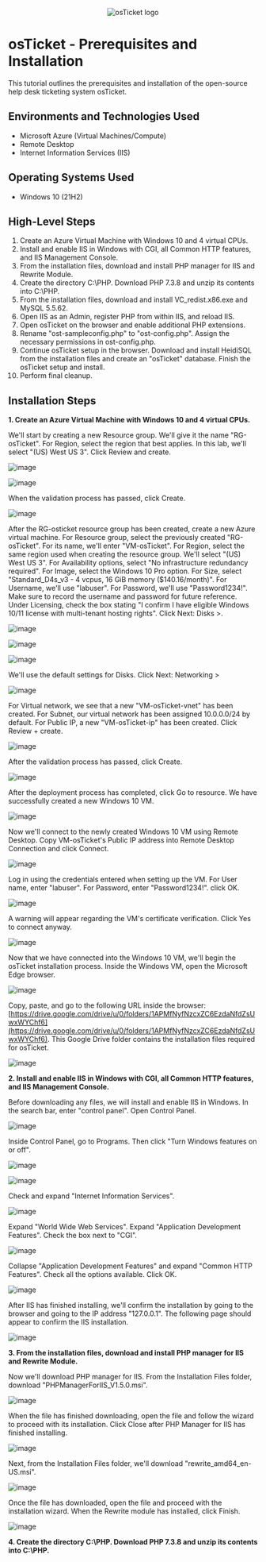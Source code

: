 <p align="center">
<img src="https://i.imgur.com/Clzj7Xs.png" alt="osTicket logo"/>
</p>

<h1>osTicket - Prerequisites and Installation</h1>
This tutorial outlines the prerequisites and installation of the open-source help desk ticketing system osTicket.<br />

<h2>Environments and Technologies Used</h2>

- Microsoft Azure (Virtual Machines/Compute)
- Remote Desktop
- Internet Information Services (IIS)

<h2>Operating Systems Used </h2>

- Windows 10</b> (21H2)

<h2>High-Level Steps</h2>

1. Create an Azure Virtual Machine with Windows 10 and 4 virtual CPUs.
2. Install and enable IIS in Windows with CGI, all Common HTTP features, and IIS Management Console.
3. From the installation files, download and install PHP manager for IIS and Rewrite Module.
4. Create the directory C:\PHP. Download PHP 7.3.8 and unzip its contents into C:\PHP.
5. From the installation files, download and install VC_redist.x86.exe and MySQL 5.5.62.
6. Open IIS as an Admin, register PHP from within IIS, and reload IIS.
7. Open osTicket on the browser and enable additional PHP extensions.
8. Rename "ost-sampleconfig.php" to "ost-config.php". Assign the necessary permissions in ost-config.php.
9. Continue osTicket setup in the browser. Download and install HeidiSQL from the installation files and create an "osTicket" database. Finish the osTicket setup and install.
10. Perform final cleanup.
   
<h2>Installation Steps</h2>

**1. Create an Azure Virtual Machine with Windows 10 and 4 virtual CPUs.**
<p>
We'll start by creating a new Resource group. We'll give it the name "RG-osTicket". For Region, select the region that best applies. In this lab, we'll select "(US) West US 3". Click Review and create. 
</p>

![image](https://github.com/marbienjimeno/osticket-prereqs/assets/29347863/27a982cb-a64e-4cb3-a7fc-54e64d3f23e1)

![image](https://github.com/marbienjimeno/osticket-prereqs/assets/29347863/cb803f19-eb6f-45bf-9b0f-b66231d45e66)

<p>
   When the validation process has passed, click Create. 
</p>

![image](https://github.com/marbienjimeno/osticket-prereqs/assets/29347863/74540534-613e-4c5f-b500-5b1ac3f2bd68)

<p>
   After the RG-osticket resource group has been created, create a new Azure virtual machine. For Resource group, select the previously created "RG-osTicket". For its name, we'll enter "VM-osTicket". For Region, select the same region used when creating the resource group. We'll select "(US) West US 3". For Availability options, select "No infrastructure redundancy required". For Image, select the Windows 10 Pro option. For Size, select "Standard_D4s_v3 - 4 vcpus, 16 GiB memory ($140.16/month)". For Username, we'll use "labuser". For Password, we'll use "Password1234!". Make sure to record the username and password for future reference. Under Licensing, check the box stating "I confirm I have eligible Windows 10/11 license with multi-tenant hosting rights". Click Next: Disks >.
</p>  

![image](https://github.com/marbienjimeno/osticket-prereqs/assets/29347863/7cfa368a-c3e3-4bff-96e5-103c63af9c79)

![image](https://github.com/marbienjimeno/osticket-prereqs/assets/29347863/2850135f-c5f0-4014-a1cb-47d7b9269adf)

![image](https://github.com/marbienjimeno/osticket-prereqs/assets/29347863/edcf5284-3b61-4788-9105-08271851c674)

<p>
We'll use the default settings for Disks. Click Next: Networking >
</p>

![image](https://github.com/marbienjimeno/osticket-prereqs/assets/29347863/a1a6f2d7-fa0b-4729-b86e-65121f4e0d1b)

<p>
   For Virtual network, we see that a new "VM-osTicket-vnet" has been created. For Subnet, our virtual network has been assigned 10.0.0.0/24 by default. For Public IP, a new "VM-osTicket-ip" has been created. Click Review + create.  
</p>

![image](https://github.com/marbienjimeno/osticket-prereqs/assets/29347863/2923e97d-3fee-4752-aed6-eb4e0d12291e)

<p>
   After the validation process has passed, click Create. 
</p>

![image](https://github.com/marbienjimeno/osticket-prereqs/assets/29347863/58e679da-f36b-4c63-9775-0f88aaf96dcc)

<p>
   After the deployment process has completed, click Go to resource. We have successfully created a new Windows 10 VM. 
</p>

![image](https://github.com/marbienjimeno/osticket-prereqs/assets/29347863/2974be59-469d-47cb-a982-3e385b6e6844)

<p>
   Now we'll connect to the newly created Windows 10 VM using Remote Desktop. Copy VM-osTicket's Public IP address into Remote Desktop Connection and click Connect. 
</p>

![image](https://github.com/marbienjimeno/osticket-prereqs/assets/29347863/29b17d1e-c908-44c7-90d7-c0f61861a67e)

<p>
   Log in using the credentials entered when setting up the VM. For User name, enter "labuser". For Password, enter "Password1234!". click OK.  
</p>

![image](https://github.com/marbienjimeno/osticket-prereqs/assets/29347863/aed74bf3-3ccd-4ca2-a596-4a1cd9d36788)

<p>
   A warning will appear regarding the VM's certificate verification. Click Yes to connect anyway. 
</p>

![image](https://github.com/marbienjimeno/osticket-prereqs/assets/29347863/5704b692-f6c1-48d2-b4ae-2c782aa3d86c)

Now that we have connected into the Windows 10 VM, we'll begin the osTicket installation process. Inside the Windows VM, open the Microsoft Edge browser. 

![image](https://github.com/marbienjimeno/osticket-prereqs/assets/29347863/9a32acf4-de59-483b-a1a5-89bd936f612d)

Copy, paste, and go to the following URL inside the browser: [https://drive.google.com/drive/u/0/folders/1APMfNyfNzcxZC6EzdaNfdZsUwxWYChf6](https://drive.google.com/drive/u/0/folders/1APMfNyfNzcxZC6EzdaNfdZsUwxWYChf6). This Google Drive folder contains the installation files required for osTicket. 

![image](https://github.com/marbienjimeno/osticket-prereqs/assets/29347863/44c8ecaa-8345-4fa5-9b1f-49557d114655)

**2. Install and enable IIS in Windows with CGI, all Common HTTP features, and IIS Management Console.**

<p>
   Before downloading any files, we will install and enable IIS in Windows. In the search bar, enter "control panel". Open Control Panel. 
</p>

![image](https://github.com/marbienjimeno/osticket-prereqs/assets/29347863/e07f39f7-5e41-46fe-bc57-6d94a76227db)

<p>
   Inside Control Panel, go to Programs. Then click "Turn Windows features on or off". 
</p>

![image](https://github.com/marbienjimeno/osticket-prereqs/assets/29347863/5a634009-a248-4d97-8407-dc08aedaa70e)

![image](https://github.com/marbienjimeno/osticket-prereqs/assets/29347863/c95fb88d-c740-47f8-a24e-db0ec8a0215b)

<p>
   Check and expand "Internet Information Services". 
</p>

![image](https://github.com/marbienjimeno/osticket-prereqs/assets/29347863/e17be29e-a427-46f4-bb5d-d66cad2f3ce2)

<p>
   Expand "World Wide Web Services". Expand "Application Development Features". Check the box next to "CGI".
</p>

![image](https://github.com/marbienjimeno/osticket-prereqs/assets/29347863/3e94636e-3b85-467f-9101-cab319143519)

<p>
   Collapse "Application Development Features" and expand "Common HTTP Features". Check all the options available. Click OK. 
</p>

![image](https://github.com/marbienjimeno/osticket-prereqs/assets/29347863/0854e872-4f8f-4d0b-a1d0-2cf5f7843ec9)

<p>
   After IIS has finished installing, we'll confirm the installation by going to the browser and going to the IP address "127.0.0.1". The following page should appear to confirm the IIS installation. 
</p>

![image](https://github.com/marbienjimeno/osticket-prereqs/assets/29347863/670cec37-6113-4f77-8474-2ef0b4725d5f)

**3. From the installation files, download and install PHP manager for IIS and Rewrite Module.**

<p>
   Now we'll download PHP manager for IIS. From the Installation Files folder, download "PHPManagerForIIS_V1.5.0.msi".
</p>

![image](https://github.com/marbienjimeno/osticket-prereqs/assets/29347863/d78c11a7-f12a-4497-a6e7-dc531eb39efa)

<p>
   When the file has finished downloading, open the file and follow the wizard to proceed with its installation. Click Close after PHP Manager for IIS has finished installing. 
</p>

![image](https://github.com/marbienjimeno/osticket-prereqs/assets/29347863/045b3042-ef5c-41ae-b5e0-a2eac6df5157)

<p>
   Next, from the Installation Files folder, we'll download "rewrite_amd64_en-US.msi".
</p>

![image](https://github.com/marbienjimeno/osticket-prereqs/assets/29347863/96701209-c18d-4d75-9f01-91b6d33b3450)

<p>
   Once the file has downloaded, open the file and proceed with the installation wizard. When the Rewrite module has installed, click Finish. 
</p>

![image](https://github.com/marbienjimeno/osticket-prereqs/assets/29347863/bc7cb2c1-1331-429c-877c-24f64024b652)

**4. Create the directory C:\PHP. Download PHP 7.3.8 and unzip its contents into C:\PHP.**









